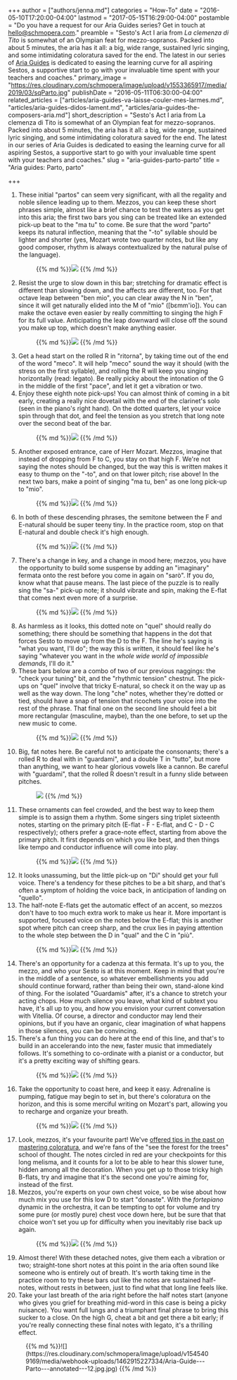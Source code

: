 +++
author = ["authors/jenna.md"]
categories = "How-To"
date = "2016-05-10T17:20:00-04:00"
lastmod = "2017-05-15T16:29:00-04:00"
postamble = "Do you have a request for our Aria Guides series? Get in touch at [hello@schmopera.com](mailto:hello@schmopera.com)."
preamble = "Sesto's Act I aria from *La clemenza di Tito* is somewhat of an Olympian feat for mezzo-sopranos. Packed into about 5 minutes, the aria has it all: a big, wide range, sustained lyric singing, and some intimidating coloratura saved for the end. The latest in our series of [Aria Guides](http://www.schmopera.com/search-results/?q=aria%20guides&page=1) is dedicated to easing the learning curve for all aspiring Sestos, a supportive start to go with your invaluable time spent with your teachers and coaches."
primary_image = "https://res.cloudinary.com/schmopera/image/upload/v1553365917/media/2019/03/sqParto.jpg"
publishDate = "2016-05-11T06:30:00-04:00"
related_articles = ["articles/aria-guides-va-laisse-couler-mes-larmes.md", "articles/aria-guides-didos-lament.md", "articles/aria-guides-the-composers-aria.md"]
short_description = "Sesto's Act I aria from La clemenza di Tito is somewhat of an Olympian feat for mezzo-sopranos. Packed into about 5 minutes, the aria has it all: a big, wide range, sustained lyric singing, and some intimidating coloratura saved for the end. The latest in our series of Aria Guides is dedicated to easing the learning curve for all aspiring Sestos, a supportive start to go with your invaluable time spent with your teachers and coaches."
slug = "aria-guides-parto-parto"
title = "Aria guides: Parto, parto"

+++
 1. These initial "partos" can seem very significant, with all the regality and noble silence leading up to them. Mezzos, you can keep these short phrases simple, almost like a brief chance to test the waters as you get into this aria; the first two bars you sing can be treated like an extended pick-up beat to the "ma tu" to come. Be sure that the word "parto" keeps its natural inflection, meaning that the "-to" syllable should be lighter and shorter (yes, Mozart wrote two quarter notes, but like any good composer, rhythm is always contextualized by the natural pulse of the language).<figure data-type="image">{{% md %}}![](https://res.cloudinary.com/schmopera/image/upload/v1545409169/media/webhook-uploads/1462959781465/Aria-Guide---Parto---annotated-1-1.jpg.jpg)
    {{% /md %}}</figure>
 2. Resist the urge to slow down in this bar; stretching for dramatic effect is different than slowing down, and the affects are different, too. For that octave leap between "ben mio", you can clear away the N in "ben", since it will get naturally elided into the M of "mio" (\[bɛmm'io\]). You can make the octave even easier by really committing to singing the high F for its full value. Anticipating the leap downward will close off the sound you make up top, which doesn't make anything easier.<figure data-type="image">{{% md %}}![](https://res.cloudinary.com/schmopera/image/upload/v1545409169/media/webhook-uploads/1462959827636/Aria-Guide---Parto---annotated-1-2.jpg.jpg)
    {{% /md %}}</figure>
 3. Get a head start on the rolled R in "ritorna", by taking time out of the end of the word "meco". It will help "meco" sound the way it should (with the stress on the first syllable), and rolling the R will keep you singing horizontally (read: legato). Be really picky about the intonation of the G in the middle of the first "pace", and let it get a vibration or two.
 4. Enjoy these eighth note pick-ups! You can almost think of coming in a bit early, creating a really nice dovetail with the end of the clarinet's solo (seen in the piano's right hand). On the dotted quarters, let your voice spin through that dot, and feel the tension as you stretch that long note over the second beat of the bar.<figure data-type="image">{{% md %}}![](https://res.cloudinary.com/schmopera/image/upload/v1545409169/media/webhook-uploads/1462914985675/Aria-Guide---Parto---annotated-2.jpg.jpg)
    {{% /md %}}</figure>
 5. Another exposed entrance, care of Herr Mozart. Mezzos, imagine that instead of dropping from F to C, you stay on that high F. We're not saying the notes should be changed, but the way this is written makes it easy to thump on the "-to", and on that lower pitch; rise above! In the next two bars, make a point of singing "ma tu, ben" as one long pick-up to "mio".<figure data-type="image">{{% md %}}![](https://res.cloudinary.com/schmopera/image/upload/v1545409169/media/webhook-uploads/1462915004296/Aria-Guide---Parto---annotated-3.jpg.jpg)
    {{% /md %}}</figure>
 6. In both of these descending phrases, the semitone between the F and E-natural should be super teeny tiny. In the practice room, stop on that E-natural and double check it's high enough.<figure data-type="image">{{% md %}}![](https://res.cloudinary.com/schmopera/image/upload/v1545409169/media/webhook-uploads/1462960370261/Aria-Guide---Parto---annotated-4-1.jpg.jpg)
    {{% /md %}}</figure>
 7. There's a change in key, and a change in mood here; mezzos, you have the opportunity to build some suspense by adding an "imaginary" fermata onto the rest before you come in again on "sarò". If you do, know what that pause means. The last piece of the puzzle is to really sing the "sa-" pick-up note; it should vibrate and spin, making the E-flat that comes next even more of a surprise.<figure data-type="image">{{% md %}}![](https://res.cloudinary.com/schmopera/image/upload/v1545409169/media/webhook-uploads/1462960423701/Aria-Guide---Parto---annotated-4-2.jpg.jpg)
    {{% /md %}}</figure>
 8. As harmless as it looks, this dotted note on "quel" should really do something; there should be something that happens in the dot that forces Sesto to move up from the D to the F. The line he's saying is "what you want, I'll do"; the way this is written, it should feel like he's saying "whatever you want in the _whole wide world of impossible demands_, I'll do it."
 9. These bars below are a combo of two of our previous naggings: the "check your tuning" bit, and the "rhythmic tension" chestnut. The pick-ups on "quel" involve that tricky E-natural, so check it on the way up as well as the way down. The long "che" notes, whether they're dotted or tied, should have a snap of tension that ricochets your voice into the rest of the phrase. That final one on the second line should feel a bit more rectangular (masculine, maybe), than the one before, to set up the new music to come.<figure data-type="image">{{% md %}}![](https://res.cloudinary.com/schmopera/image/upload/v1545409169/media/webhook-uploads/1462915033074/Aria-Guide---Parto---annotated-5.jpg.jpg)
    {{% /md %}}</figure>
10. Big, fat notes here. Be careful not to anticipate the consonants; there's a rolled R to deal with in "guardami", and a double T in "tutto", but more than anything, we want to hear glorious vowels like a cannon. Be careful with "guardami", that the rolled R doesn't result in a funny slide between pitches.<figure data-type="image">![](https://res.cloudinary.com/schmopera/image/upload/v1545409169/media/webhook-uploads/1462960631870/Aria-Guide---Parto---annotated-6-1.jpg.jpg)
    {{% /md %}}</figure>
11. These ornaments can feel crowded, and the best way to keep them simple is to assign them a rhythm. Some singers sing triplet sixteenth notes, starting on the primary pitch (E-flat - F - E-flat, and C - D - C respectively); others prefer a grace-note effect, starting from above the primary pitch. It first depends on which you like best, and then things like tempo and conductor influence will come into play.<figure data-type="image">{{% md %}}![](https://res.cloudinary.com/schmopera/image/upload/v1545409169/media/webhook-uploads/1462960664021/Aria-Guide---Parto---annotated-6-2.jpg.jpg)
    {{% /md %}}</figure>
12. It looks unassuming, but the little pick-up on "Di" should get your full voice. There's a tendency for these pitches to be a bit sharp, and that's often a symptom of holding the voice back, in anticipation of landing on "quello".
13. The half-note E-flats get the automatic effect of an accent, so mezzos don't have to too much extra work to make us hear it. More important is supported, focused voice on the notes below the E-flat; this is another spot where pitch can creep sharp, and the crux lies in paying attention to the whole step between the D in "qual" and the C in "più".<figure data-type="image">{{% md %}}![](https://res.cloudinary.com/schmopera/image/upload/v1545409169/media/webhook-uploads/1462915061201/Aria-Guide---Parto---annotated-7.jpg.jpg)
    {{% /md %}}</figure>
14. There's an opportunity for a cadenza at this fermata. It's up to you, the mezzo, and who your Sesto is at this moment. Keep in mind that you're in the middle of a sentence, so whatever embellishments you add should continue forward, rather than being their own, stand-alone kind of thing. For the isolated "Guardamis" after, it's a chance to stretch your acting chops. How much silence you leave, what kind of subtext you have, it's all up to you, and how you envision your current conversation with Vitellia. Of course, a director and conductor may lend their opinions, but if you have an organic, clear imagination of what happens in those silences, you can be convincing.
15. There's a fun thing you can do here at the end of this line, and that's to build in an accelerando into the new, faster music that immediately follows. It's something to co-ordinate with a pianist or a conductor, but it's a pretty exciting way of shifting gears.<figure data-type="image">{{% md %}}![](https://res.cloudinary.com/schmopera/image/upload/v1545409169/media/webhook-uploads/1462958664529/Aria-Guide---Parto---annotated-8.jpg.jpg)
    {{% /md %}}</figure>
16. Take the opportunity to coast here, and keep it easy. Adrenaline is pumping, fatigue may begin to set in, but there's coloratura on the horizon, and this is some merciful writing on Mozart's part, allowing you to recharge and organize your breath.<figure data-type="image">{{% md %}}![](https://res.cloudinary.com/schmopera/image/upload/v1545409169/media/webhook-uploads/1462915083751/Aria-Guide---Parto---annotated-9.jpg.jpg)
    {{% /md %}}</figure>
17. Look, mezzos, it's your favourite part! We've [offered tips in the past on mastering coloratura](/4-tips-for-when-there-are-too-many-notes/), and we're fans of the "see the forest for the trees" school of thought. The notes circled in red are your checkpoints for this long melisma, and it counts for a lot to be able to hear this slower tune, hidden among all the decoration. When you get up to those tricky high B-flats, try and imagine that it's the second one you're aiming for, instead of the first.
18. Mezzos, you're experts on your own chest voice, so be wise about how much mix you use for this low D to start "donaste". With the _fortepiano_ dynamic in the orchestra, it can be tempting to opt for volume and try some pure (or mostly pure) chest voce down here, but be sure that that choice won't set you up for difficulty when you inevitably rise back up again.<figure data-type="image">{{% md %}}![](https://res.cloudinary.com/schmopera/image/upload/v1545409169/media/webhook-uploads/1462915106696/Aria-Guide---Parto---annotated---11.jpg.jpg)
    {{% /md %}}</figure>
19. Almost there! With these detached notes, give them each a vibration or two; straight-tone short notes at this point in the aria often sound like someone who is entirely out of breath. It's worth taking time in the practice room to try these bars out like the notes are sustained half-notes, without rests in between, just to find what that long line feels like.
20. Take your last breath of the aria right before the half notes start (anyone who gives you grief for breathing mid-word in this case is being a picky nuisance). You want full lungs and a triumphant final phrase to bring this sucker to a close. On the high G, cheat a bit and get there a bit early; if you're really connecting these final notes with legato, it's a thrilling effect.

<figure data-type="image">{{% md %}}![](https://res.cloudinary.com/schmopera/image/upload/v1545409169/media/webhook-uploads/1462915227334/Aria-Guide---Parto---annotated---12.jpg.jpg)
{{% /md %}}</figure>